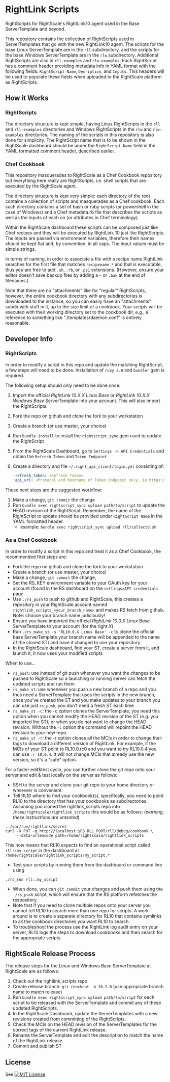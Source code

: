 RightLink Scripts
=================

RightScripts for RightScale's RightLink10 agent used in the Base ServerTemplate and beyond.

This repository contains the collection of RightScripts used in ServerTemplates that go with
the new RightLink10 agent. The scripts for the base Linux ServerTemplate are in the
`rll` subdirectory, and the scripts for the base Windows ServerTemplate are in the `rlw`
subdirectory. Additional RightScripts are also in `rll-examples` and `rlw-examples`.  Each
RightScript has a comment header providing metadata info in YAML format with the following
fields: `RightScript Name`, `Decription`, and `Inputs`. This headers will be used
to populate these fields when uploaded to the RightScale platform as RightScripts.

How it Works
------------
### RightScripts
The directory structure is kept simple, having Linux RightScripts in the `rll` and `rll-examples`
directories and Windows RightScripts in the `rlw` and `rlw-examples` directories.  The naming of
the scripts in this repository is also done for simplicity. The RightScript name that is to be
shown in the RightScale dashboard should be under the `RightScript Name` field in the YAML
formatted comment header, described earlier.

### Chef Cookbook
This repository masquerades to RightScale as a Chef Cookbook repository but everything here
really are RightScripts, i.e. shell scripts that are executed by the RightScale agent.

The directory structure is kept very simple: each directory of the root contains a collection
of scripts and masquerades as a Chef cookbook. Each such directory contains a set of bash or
ruby scripts (or powershell in the case of Windows) and a Chef metadata.rb file that describes
the scripts as well as the inputs of each on (or attributes in Chef terminology).

Within the RightScale dashboard these scripts can be composed just like Chef recipes and they
will be executed by RightLink 10 just like RightScripts. The inputs are passed via environment
variables, therefore their names should be kept flat and, by convention, in all caps. The
input values must be simple strings.

In terms of naming, in order to associate a file with a recipe name RightLink searches for the
first file that matches `recipename.*` and that is executable, thus you are free to add `.sh`,
`.rb`, or `.ps1` extensions. (However, ensure your editor doesn't save backup files by adding
a `~` or `.bak` at the end of filenames.)

Note that there are no "attachments" like for "regular" RightScripts, however, the entire
cookbook directory with any subdirectories is downloaded to the instance, so you can easily have
an "attachments" subdir with stuff in it, up to the size limit of a cookbook. Your scripts will
be executed with their working directory set to the cookbook dir, e.g., a reference to
something like "./templates/daemon.conf" is entirely reasonable.

Developer Info
--------------
### RightScripts
In order to modify a script in this repo and update the matching RightScript, a few steps will need
to be done.  Installation of `ruby 2.0` and `bundler` gem is required.

The following setup should only need to be done once:

1. Import the official _RightLink 10.X.X Linux Base_ or _RightLink 10.X.X Windows Base_ ServerTemplate into
   your account. This will also import the RightScripts.
1. Fork the repo on github and clone the fork to your workstation
1. Create a branch (or use master, your choice)
1. Run `bundle install` to install the `rightscript_sync` gem used to update the RightScript
1. From the RightScale Dashboard, go to `Settings -> API Credentials` and obtain the `Refresh Token`
   and `Token Endpoint`
1. Create a directory and file `~/.right_api_client/login.yml` consisting of:

   ```yml
   :refresh_token: <Refresh Token>
   :api_url: <Protocol and hostname of Token Endpoint only, ie https://us-3.rightscale.com>
   ```

These next steps are the suggested workflow:

1. Make a change, `git commit` the change
1. Run `bundle exec rightscript_sync upload path/to/script` to update the HEAD revision of the RightScript.
   Remember, the name of the RightScript to update should be provided under `RightScript Name` in the YAML
   formatted header.
   * example: `bundle exec rightscript_sync upload rll/collectd.sh`

### As a Chef Cookbook
In order to modify a script in this repo and treat it as a Chef Cookbook, the recommended first steps are:
- Fork the repo on github and clone the fork to your workstation
- Create a branch (or use master, your choice)
- Make a change, `git commit` the change,
- Set the RS_KEY environment variable to your OAuth key for your account (found in the RS dashboard
  on the `settings>API credentials` page
- Use `./rs_push` to push to github and RightScale, this creates a repository in your RightScale
  account named `rightlink_scripts_<your_branch_name>` and makes RS fetch from github. Note:
  choose your branch name judiciously!
- Ensure you have imported the official _RightLink 10.0.X Linux Base_ ServerTemplate to your
  account (for the right _X_)
- Run `./rs_make_st -s 'RL10.0.X Linux Base' -c` to clone the official base ServerTemplate
  your branch name will be appended to the name of the cloned ST) and have it changed to use
  your repository
- In the RightScale dashboard, find your ST, create a server from it, and launch it, it now
  uses your modified scripts

When to use...
- `rs_push`: use instead of git push whenever you want the changes to be pushed to RightScale
  so a launching or running server can fetch the updated scripts and run them
- `rs_make_st`: use whenever you push a new branch of a repo and you thus need a ServerTemplate
  that uses the scripts in the new branch, once you've created the ST and you make updates to
  your branch you can use just `rs_push`, you don't need a fresh ST each time
- `rs_make_st -c`: the -c option clones the ServerTemplate, you need this option when you cannot
  modify the HEAD revision of the ST (e.g. you imported the ST), or when you do not want to
  change the HEAD revision. Without the `-c` option the command will repoint the HEAD revision
  to your new repo.
- `rs_make_st -r`: the -r option clones all the MCIs in order to change their tags to download
  a different version of RightLink. For example, if the MCIs of your ST point to RL10.0.rc0 and you
  want to try RL10.0.4 you can use `-r 10.0.4`. It will not change MCIs that already use
  the new version, so it's a "safe" option.

For a faster edit&test cycle, you can further clone the git repo onto your server and edit & test
locally on the server as follows:
- SSH to the server and clone your git repo to your home directory or wherever is convenient
- Tell RL10 where to find your cookbook(s), specifically, you need to point RL10 to the directory
  that has your cookbooks as subdirectories. Assuming you cloned the rightlink_scripts repo
  into `/home/rightscale/rightlink_scripts` this would be as follows:
  (_warning, these instructions are untested_)
```
. /var/run/rightlink/secret
curl -X PUT -g http://localhost:$RS_RLL_PORT/rll/debug/cookbook \
     --data-urlencode path=/home/rightscale/rightlink_scripts
```
  This now means that RL10 expects to find an operational script called `rll::my_script` in the
  dashboard at `/home/rightscale/rightlink_scripts/my_script.*`
- Test your scripts by running them from the dashboard or command line using
```
./rs_run rll::my_script
```
- When done, you can `git commit` your changes and push them using the `./rs_push` script, which
  will ensure that the RS platform refetches the respository.
- Note that if you need to clone multiple repos onto your server you cannot tell RL10 to search
  more than one repo for scripts. A work-around is to create a separate directory for RL10 that
  contains symlinks to all the cookbook directories you want RL10 to search.
- To troubleshoot the process use the RightLink log audit entry on your server, RL10 logs
  the steps to download cookbooks and then search for the appropriate scripts.

RightScale Release Process
--------------------------
The release steps for the Linux and Windows Base ServerTemplate at RightScale are as follows:

1. Check out the rightlink_scripts repo
1. Create release branch: `git checkout -b 10.2.0` (use appropriate branch name to match release)
1. Run `bundle exec rightscript_sync upload path/to/script` for each script to be released with the ServerTemplate and commit any of these updated RightScripts.
1. In the RightScale Dashboard, update the ServerTemplates with a new revisions created from committing of the RightScripts.
1. Check the MCIs on the HEAD revision of the ServerTemplates for the correct tags of the current RightLink release.
1. Rename the ServerTemplate and edit the description to match the name of the RightLink release.
1. Commit and publish ST

License
-------
See [![MIT License](http://img.shields.io/:license-mit-blue.svg)](LICENSE)
